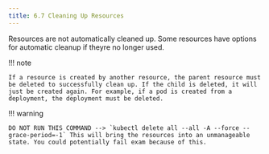 ```yaml
---
title: 6.7 Cleaning Up Resources
---
```

Resources are not automatically cleaned up. Some resources have options for automatic cleanup if theyre no longer used. 


!!! note

    If a resource is created by another resource, the parent resource must be deleted to successfully clean up. If the child is deleted, it will just be created again. For example, if a pod is created from a deployment, the deployment must be deleted.


!!! warning

    DO NOT RUN THIS COMMAND --> `kubectl delete all --all -A --force --grace-period=-1` This will bring the resources into an unmanageable state. You could potentially fail exam because of this.